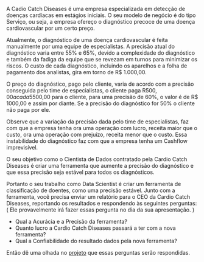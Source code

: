 A Cadio Catch Diseases é uma empresa especializada em detecção de doenças cardíacas em estágios iniciais. O seu modelo de negócio é do tipo Serviço, ou seja, a empresa ofereço o diagnóstico precoce de uma doença cardiovascular por um certo preço.

Atualmente, o diagnóstico de uma doença cardiovascular é feita manualmente por uma equipe de especialistas. A precisão atual do diagnóstico varia entre 55% e 65%, devido a complexidade do diagnóstico e também da fadiga da equipe que se revezam em turnos para minimizar os riscos. O custo de cada diagnóstico, incluindo os aparelhos e a folha de pagamento dos analistas, gira em torno de R$ 1.000,00.

O preço do diagnóstico, pago pelo cliente, varia de acordo com a precisão conseguida pelo time de especialistas, o cliente paga R$500,00 a cada 5% de acurácia acima de 50%. Por exemplo, para uma precisão de 55%, o diagnóstico custa R$500,00 para o cliente, para uma precisão de 60%, o valor é de R$ 1000,00 e assim por diante. Se a precisão do diagnóstico for 50% o cliente não paga por ele.

Observe que a variação da precisão dada pelo time de especialistas, faz com que a empresa tenha ora uma operação com lucro, receita maior que o custo, ora uma operação com prejuízo, receita menor que o custo. Essa instabilidade do diagnóstico faz com que a empresa tenha um Cashflow imprevisível.

O seu objetivo como o Cientista de Dados contratado pela Cardio Catch Diseases é criar uma ferramenta que aumente a precisão do diagnóstico e que essa precisão seja estável para todos os diagnósticos.

Portanto o seu trabalho como Data Scientist é criar um ferramenta de classificação de doentes, como uma precisão estável. Junto com a ferramenta, você precisa enviar um relatório para o CEO da Cardio Catch Diseases, reportando os resultados e respondendo às seguintes perguntas: ( Ele provavelmente irá fazer essas pergunta no dia da sua apresentação. )

* Qual a Acurácia e a Precisão da ferramenta?
* Quanto lucro a Cardio Catch Diseases passará a ter com a nova ferramenta?
* Qual a Confiabilidade do resultado dados pela nova ferramenta?

Então dê uma olhada no [projeto](https://github.com/tuliofranco/Cardiovascular-Predict/blob/master/notebook/Projeto-final.ipynb) que essas perguntas serão respondidas.
